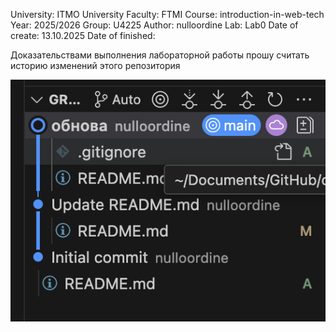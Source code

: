 University: ITMO University
Faculty: FTMI
Course: introduction-in-web-tech
Year: 2025/2026
Group: U4225
Author: nulloordine
Lab: Lab0
Date of create: 13.10.2025
Date of finished:

Доказательствами выполнения лабораторной работы прошу считать историю изменений этого репозитория

![Скриншот выполнения лабораторной работы](screenshot.png)